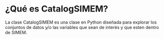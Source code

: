 # ¿Qué es CatalogSIMEM?

La clase CatalogSIMEM es una clase en Python diseñada para explorar los conjuntos de datos y/o las variables que sean de interés y que esten dentro de SIMEM.
